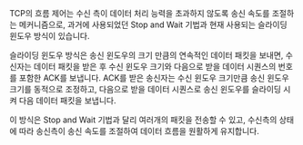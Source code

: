 TCP의 흐름 제어는 수신 측이 데이터 처리 능력을 초과하지 않도록 송신 속도를 조절하는 메커니즘으로,
과거에 사용되었던 Stop and Wait 기법과 현재 사용되는 슬라이딩 윈도우 방식이 있습니다.

슬라이딩 윈도우 방식은 송신 윈도우의 크기 만큼의 연속적인 데이터 패킷을 보내면, 수신자는 데이터 패킷을 받은 후 수신 윈도우 크기와 다음으로 받을 데이터 시퀀스의 번호를 포함한 ACK를 보냅니다.
ACK를 받은 송신자는 수신 윈도우 크기만큼 송신 윈도우 크기를 동적으로 조정하고, 다음으로 받을 데이터 시퀀스로 송신 윈도우를 슬라이딩 시켜 다음 데이터 패킷을 보냅니다.

이 방식은 Stop and Wait 기법과 달리 여러개의 패킷을 전송할 수 있고, 수신측의 상태에 따라 송신측이 송신 속도를 조절하여 데이터 흐름을 원활하게 유지합니다.
